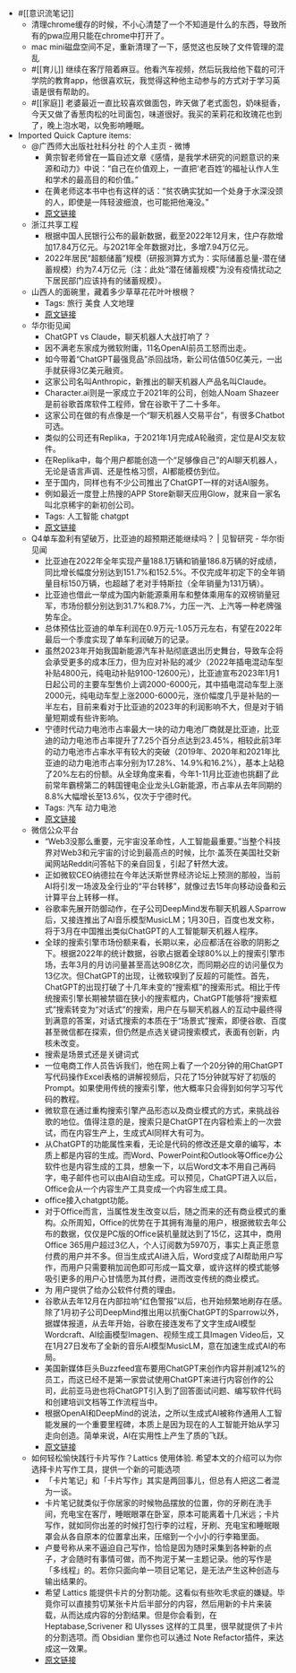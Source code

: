 - #[[意识流笔记]]
    - 清理chrome缓存的时候，不小心清楚了一个不知道是什么的东西，导致所有的pwa应用只能在chrome中打开了。
    - mac mini磁盘空间不足，重新清理了一下，感觉这也反映了文件管理的混乱
    - #[[育儿]] 继续在客厅陪着麻豆。他看汽车视频，然后玩我给他下载的可汗学院的教育app，他很喜欢玩，我觉得这种他主动参与的方式对于学习英语是很有帮助的。
    - #[[家庭]] 老婆最近一直比较喜欢做面包，昨天做了老式面包，奶味挺香，今天又做了香葱肉松的吐司面包，味道很好。我买的茉莉花和玫瑰花也到了，晚上泡水喝，以免影响睡眠。
- Imported Quick Capture items:
    - @广西师大出版社社科分社 的个人主页 - 微博
        - 黄宗智老师曾在一篇自述文章《感情，是我学术研究的问题意识的来源和动力》中说：“自己在价值观上，一直把‘老百姓’的福祉认作人生和学术的最高目的和价值。”  
        - 在黄老师这本书中也有这样的话：“贫农确实犹如一个处身于水深没颈的人，即使是一阵轻波细浪，也可能把他淹没。”
        - [原文链接](https://weibo.com/u/2852727402)
    - 浙江共享工程
        - 根据中国人民银行公布的最新数据，截至2022年12月末，住户存款增加17.84万亿元。与2021年全年数据对比，多增7.94万亿元。
        - 2022年居民“超额储蓄”规模（研报测算方式为：实际储蓄总量-潜在储蓄规模）约为7.4万亿元（注：此处“潜在储蓄规模”为没有疫情扰动之下居民部门应该持有的储蓄规模）。
    - 山西人的面碗里，藏着多少草草花花叶叶根根？
        - Tags: 旅行 美食 人文地理
        - [原文链接](https://mp.weixin.qq.com/s?__biz=MzAxMjU2NzUyMA==&mid=2657182332&idx=1&sn=47db920efb6485fc4a97005239077160&chksm=803a14f3b74d9de514af97866da2b164723fe531a136787aed13e7f8af6d54db0d4a759d1c37)
    - 华尔街见闻
        - ChatGPT vs Claude，聊天机器人大战打响了？
        - 因不满老东家成为微软附庸，11名OpenAI前员工怒而出走。
        - 如今带着“ChatGPT最强竞品”杀回战场，新公司估值50亿美元，一出手就获得3亿美元融资。
        - 这家公司名叫Anthropic，新推出的聊天机器人产品名叫Claude。
        - Character.ai则是一家成立于2021年的公司，创始人Noam Shazeer是前谷歌首席软件工程师，曾在谷歌干了二十多年。
        - 这家公司在做的有点像是一个“聊天机器人交易平台”，有很多Chatbot可选。
        - 类似的公司还有Replika，于2021年1月完成A轮融资，定位是AI交友软件。
        - 在Replika中，每个用户都能创造一个“足够像自己”的AI聊天机器人，无论是语言声调、还是性格习惯，AI都能模仿到位。
        - 至于国内，同样也有不少公司推出了ChatGPT一样的对话AI服务。
        - 例如最近一度登上热搜的APP Store新聊天应用Glow，就来自一家名叫北京稀宇的新初创公司。
        - Tags: 人工智能 chatgpt
        - [原文链接](https://wallstreetcn.com/articles/3680847)
    - Q4单车盈利有望破万，比亚迪的超预期还能继续吗？ | 见智研究 - 华尔街见闻
        - 比亚迪在2022年全年实现产量188.1万辆和销量186.8万辆的好成绩，同比增长幅度分别达到151.7%和152.5%。不仅完成年初定下的全年销量目标150万辆，也超越了老对手特斯拉（全年销量为131万辆）。
        - 比亚迪也借此一举成为国内新能源乘用车和整体乘用车的双榜销量冠军，市场份额分别达到31.7%和8.7%，力压一汽、上汽等一种老牌强势车企。
        - 总体预估比亚迪的单车利润在0.9万元-1.05万元左右，有望在2022年最后一个季度实现了单车利润破万的记录。
        - 虽然2023年开始我国新能源汽车补贴彻底退出历史舞台，导致车企将会承受更多的成本压力，但为应对补贴的减少（2022年插电混动车型补贴4800元，纯电动补贴9100-12600元），比亚迪宣布2023年1月1日起公司的主要车型售价上调2000-6000元，其中插电混动车型上涨2000元，纯电动车型上涨2000-6000元，涨价幅度几乎是补贴的一半左右，目前来看对于比亚迪的2023年的利润影响不大，但是对于销量短期或有些许影响。
        - 宁德时代动力电池市占率最大一块的动力电池厂商就是比亚迪，比亚迪的动力电池市占率提升了7.25个百分点达到23.45%，相较此前3年的动力电池市占率水平有较大的突破（2019年、2020年和2021年比亚迪的动力电池市占率分别为17.28%、14.9%和16.2%），基本上站稳了20%左右的份额。从全球角度来看，今年1-11月比亚迪也挑翻了此前常年霸榜第二的韩国锂电企业龙头LG新能源，市占率从去年同期的8.8%大幅增长至13.6%，仅次于宁德时代。
        - Tags: 汽车 动力电池
        - [原文链接](https://wallstreetcn.com/articles/3680800)
    - 微信公众平台
        - “Web3没那么重要，元宇宙没革命性，人工智能最重要。”当整个科技界对Web3和元宇宙的讨论到最高点的时候，比尔·盖茨在美国社交新闻网站Reddit问答帖下的亲自回复，引起了轩然大波。
        - 正如微软CEO纳德拉在今年达沃斯世界经济论坛上预测的那般，当前AI将引发一场波及全行业的“平台转移”，就像过去15年向移动设备和云计算平台上转移一样。
        - 谷歌率先展开防御动作，在子公司DeepMind发布聊天机器人Sparrow后，又接连推出了AI音乐模型MusicLM；1月30日，百度也发文称，将于3月在中国推出类似ChatGPT的人工智能聊天机器人程序。
        - 全球的搜索引擎市场份额来看，长期以来，必应都活在谷歌的阴影之下。根据2022年的统计数据，谷歌占据着全球80%以上的搜索引擎市场，去年3月的月访问量甚至高达908亿次，而同期必应的访问量仅为13亿次。但ChatGPT的出现，让微软嗅到了反超的可能性。首先，ChatGPT的出现打破了十几年未变的“搜索框”的搜索形式。相比于传统搜索引擎长期被禁锢在狭小的搜索框内，ChatGPT能够将“搜索框式”搜索转变为“对话式”的搜索，用户在与聊天机器人的互动中最终得到满意的答案，对话式搜索的本质在于“场景式”搜索，即便谷歌、百度甚至微信都在探索，但仍然是点选关键词搜索模式，表面有创新，内核未改变。
        - 搜索是场景式还是关键词式
        - 一位电商工作人员告诉我们，他在网上看了一个20分钟的用ChatGPT写代码操作Excel表格的讲解视频后，只花了15分钟就写好了初版的Prompt。如果使用传统的搜索引擎，他大概率只会得到如何学习写代码的教程。
        - 微软意在通过重构搜索引擎产品形态以及商业模式的方式，来挑战谷歌的地位。值得注意的是，搜索只是ChatGPT在内容检索上的一次尝试，而在内容生产上，生成式AI同样大有可为。
        - 从ChatGPT的功能属性来看，无论是代码的修改还是文章的编写，本质上都是内容的生成。而Word、PowerPoint和Outlook等Office办公软件也是内容生成的工具，想象一下，以后Word文本不用自己再码字，电子邮件也可以由AI自动生成。可以预见，ChatGPT进入以后，Office会从一个内容生产工具变成一个内容生成工具。
        - office接入chatgpt功能。
        - 对于Office而言，当属性发生改变以后，随之而来的还有商业模式的重构。众所周知，Office的优势在于其拥有海量的用户，根据微软去年公布的数据，仅仅是PC版的Office装机量就达到了15亿，这其中，商用Office 365用户超过3亿人，个人订阅数为5970万，事实上真正愿意付费的用户并不多。但当生成式AI进入后，Word变成了AI帮助用户写作，而用户只需要稍加润色即可形成一篇文章，或许这样的模式能够吸引更多的用户心甘情愿为其付费，进而改变传统的商业模式。
        - 为 用户提供了给办公软件付费的理由。
        - 谷歌从去年12月在内部拉响“红色警报”以后，也开始频繁地刷存在感。除了1月初子公司DeepMind推出用以抗衡ChatGPT的Sparrow以外，据媒体报道，从去年开始，谷歌在接连发布了文字生成AI模型Wordcraft、AI绘画模型Imagen、视频生成工具Imagen Video后，又在1月27日发布了全新的音乐AI模型MusicLM，意在加速生成式AI的布局。
        - 美国新媒体巨头Buzzfeed宣布要用ChatGPT来创作内容并削减12%的员工，而这已经不是第一家尝试使用ChatGPT来进行内容创作的公司，此前亚马逊也将ChatGPT引入到了回答面试问题、编写软件代码和创建培训文档等工作流程当中。
        - 根据OpenAI和DeepMind的说法，之所以生成式AI被称作通用人工智能发展的一个重要里程碑，本质上是因为现在的人工智能开始从学习走向创造。简单来说，AI在实用性上产生了质的飞跃。
        - [原文链接](https://mp.weixin.qq.com/s?__biz=Mjc1NjM3MjY2MA==&mid=2691524161&idx=1&sn=80b5017d633499558826ecc6425a40a8&chksm=a9ecd99a9e9b508c071113b2a5d38a557fcb22a34e27e77d12dc91ac33605e1791785546e5fc)
    - 如何轻松愉快践行卡片写作？Lattics 使用体验. 希望本文的介绍可以为你选择卡片写作工具，提供一个新的可能选项
        - 「卡片笔记」和「卡片写作」其实是两回事儿，但总有人把这二者混为一谈。
        - 卡片笔记就类似于你居家的时候物品摆放的位置，你的牙刷在洗手间，充电宝在客厅，睡眠眼罩在卧室，原本可能离着十几米远；卡片写作，就如同你出差的时候打包行李的过程，牙刷、充电宝和睡眠眼罩会从各自原本的位置拿出来，压缩到一个小小的行李箱里面。
        - 卢曼号称从来不逼迫自己写作，恰恰是因为随时采集到各种新的点子，才会随时有事情可做，而不拘泥于某一主题记录。他的写作是「多线程」的。若你只面向单一项目记笔记，是无法产生这种创造与输出结果的。
        - 希望 Lattics 能提供卡片的分割功能。这看似有些吹毛求疵的嫌疑。毕竟你可以直接剪切某张卡片后半部分的内容，然后用新的卡片来装载，从而达成内容的分割结果。但是你会看到，在 Heptabase,Scrivener 和 Ulysses 这样的工具里，很早就提供了卡片的分割选项。而 Obsidian 里你也可以通过 Note Refactor插件，来达成这一效果。
        - [原文链接](https://wshuyi.medium.com/%E5%A6%82%E4%BD%95%E8%BD%BB%E6%9D%BE%E6%84%89%E5%BF%AB%E8%B7%B5%E8%A1%8C%E5%8D%A1%E7%89%87%E5%86%99%E4%BD%9C-lattics-%E4%BD%BF%E7%94%A8%E4%BD%93%E9%AA%8C-b2c382c57997)
